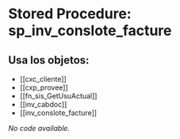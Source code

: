 # Stored Procedure: sp_inv_conslote_facture

## Usa los objetos:
- [[cxc_cliente]]
- [[cxp_provee]]
- [[fn_sis_GetUsuActual]]
- [[inv_cabdoc]]
- [[inv_conslote_facture]]

*No code available.*
